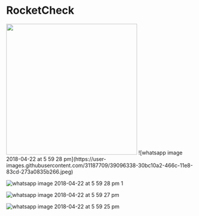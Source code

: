 # RocketCheck
<img src="https://user-images.githubusercontent.com/31187709/39096339-30ee89d8-466c-11e8-8e3a-7cbce6ebf893.jpeg" width="350" />
![whatsapp image 2018-04-22 at 5 59 28 pm](https://user-images.githubusercontent.com/31187709/39096338-30bc10a2-466c-11e8-83cd-273a0835b266.jpeg)

![whatsapp image 2018-04-22 at 5 59 28 pm 1](https://user-images.githubusercontent.com/31187709/39096337-308da08c-466c-11e8-8457-ce9dedc9167a.jpeg)


![whatsapp image 2018-04-22 at 5 59 27 pm](https://user-images.githubusercontent.com/31187709/39096336-305e22e4-466c-11e8-8dff-1c3935ca69d2.jpeg)

![whatsapp image 2018-04-22 at 5 59 25 pm](https://user-images.githubusercontent.com/31187709/39096335-302be0a4-466c-11e8-80a1-5803040770c5.jpeg)


